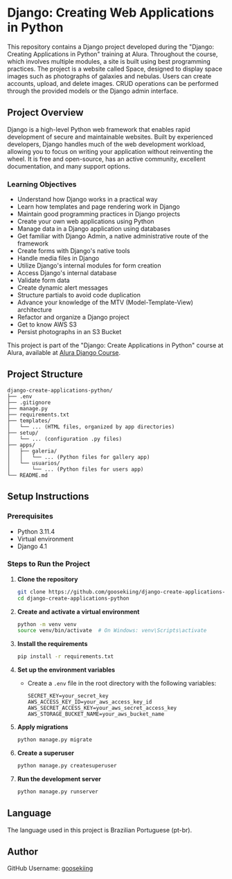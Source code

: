 # Django: Creating Web Applications in Python

This repository contains a Django project developed during the "Django: Creating Applications in Python" training at Alura. Throughout the course, which involves multiple modules, a site is built using best programming practices. The project is a website called Space, designed to display space images such as photographs of galaxies and nebulas. Users can create accounts, upload, and delete images. CRUD operations can be performed through the provided models or the Django admin interface.

## Project Overview

Django is a high-level Python web framework that enables rapid development of secure and maintainable websites. Built by experienced developers, Django handles much of the web development workload, allowing you to focus on writing your application without reinventing the wheel. It is free and open-source, has an active community, excellent documentation, and many support options.

### Learning Objectives
- Understand how Django works in a practical way
- Learn how templates and page rendering work in Django
- Maintain good programming practices in Django projects
- Create your own web applications using Python
- Manage data in a Django application using databases
- Get familiar with Django Admin, a native administrative route of the framework
- Create forms with Django's native tools
- Handle media files in Django
- Utilize Django's internal modules for form creation
- Access Django's internal database
- Validate form data
- Create dynamic alert messages
- Structure partials to avoid code duplication
- Advance your knowledge of the MTV (Model-Template-View) architecture
- Refactor and organize a Django project
- Get to know AWS S3
- Persist photographs in an S3 Bucket

This project is part of the "Django: Create Applications in Python" course at Alura, available at [Alura Django Course](https://cursos.alura.com.br/formacao-django).

## Project Structure
```
django-create-applications-python/
├── .env
├── .gitignore
├── manage.py
├── requirements.txt
├── templates/
│   └── ... (HTML files, organized by app directories)
├── setup/
│   └── ... (configuration .py files)
├── apps/
│   ├── galeria/
│   │   └── ... (Python files for gallery app)
│   └── usuarios/
│       └── ... (Python files for users app)
└── README.md
```

## Setup Instructions

### Prerequisites
- Python 3.11.4
- Virtual environment
- Django 4.1

### Steps to Run the Project

1. **Clone the repository**
    ```sh
    git clone https://github.com/goosekiing/django-create-applications-python.git
    cd django-create-applications-python
    ```

2. **Create and activate a virtual environment**
    ```sh
    python -m venv venv
    source venv/bin/activate  # On Windows: venv\Scripts\activate
    ```

3. **Install the requirements**
    ```sh
    pip install -r requirements.txt
    ```

4. **Set up the environment variables**
    - Create a `.env` file in the root directory with the following variables:
      ```env
      SECRET_KEY=your_secret_key
      AWS_ACCESS_KEY_ID=your_aws_access_key_id
      AWS_SECRET_ACCESS_KEY=your_aws_secret_access_key
      AWS_STORAGE_BUCKET_NAME=your_aws_bucket_name
      ```

5. **Apply migrations**
    ```sh
    python manage.py migrate
    ```

6. **Create a superuser**
    ```sh
    python manage.py createsuperuser
    ```

7. **Run the development server**
    ```sh
    python manage.py runserver
    ```

## Language
The language used in this project is Brazilian Portuguese (pt-br).

## Author
GitHub Username: [goosekiing](https://github.com/goosekiing)